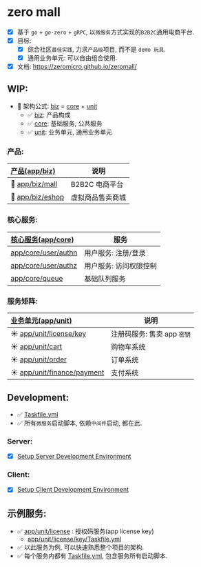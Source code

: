 # zero mall

- [x] 基于 `go` + `go-zero` + `gRPC`, 以`微服务`方式实现的`B2B2C`通用电商平台.
- [x] 目标:
    - [x] 综合社区`最佳实践`, 力求`产品级`项目, 而不是 `demo 玩具`.
    - [x] 通用业务单元: 可以自由组合使用.
- [x] 文档: https://zeromicro.github.io/zeromall/

## WIP:

- 🚀 架构公式: [biz](app/biz) = [core](app/core) + [unit](app/unit)
    - ✅ [biz](app/biz): 产品构成
    - ✅ [core](app/core): 基础服务, 公共服务
    - ✅ [unit](app/unit): 业务单元, 通用业务单元

### 产品:

| [产品(app/biz) ](app/biz)           | 说明         |
|:----------------------------------|------------|
| 💖 [app/biz/mall](app/biz/mall)   | B2B2C 电商平台 |
| 💖 [app/biz/eshop](app/biz/eshop) | 虚拟商品售卖商城   |

### 核心服务:

| [核心服务(app/core)](app/core)                 | 服务           |
|:-------------------------------------------|--------------|
| [app/core/user/authn](app/core/user/authn) | 用户服务: 注册/登录  |
| [app/core/user/authz](app/core/user/authz) | 用户服务: 访问权限控制 |
| [app/core/queue](app/core/queue)           | 基础队列服务       |

### 服务矩阵:

| [业务单元(app/unit)](app/unit)                              | 说明                 |
|:--------------------------------------------------------|--------------------|
| ☀️ [app/unit/license/key](app/unit/license/key)         | 注册码服务: 售卖 app `密钥` |
| ☀️ [app/unit/cart](app/unit/cart)                       | 购物车系统              |
| ☀️ [app/unit/order](app/unit/order)                     | 订单系统               |
| ☀️ [app/unit/finance/payment](app/unit/finance/payment) | 支付系统               |

## Development:

- ✅ [Taskfile.yml](./Taskfile.yml)
- ✅ 所有`微服务`启动脚本, 依赖`中间件`启动, 都在此.

### Server:

- [x] [Setup Server Development Environment](./docs/dev/setup.server.md)

### Client:

- [x] [Setup Client Development Environment](./docs/dev/setup.client.md)

## 示例服务:

- ✅ [app/unit/license](app/unit/license) : 授权码服务(app license key)
    - [app/unit/license/key/Taskfile.yml](app/unit/license/key/Taskfile.yml)
- ✅ 以此服务为例, 可以快速熟悉整个项目的架构.
- ✅ 每个服务内都有 [Taskfile.yml](app/unit/license/key/Taskfile.yml), 包含服务所有启动脚本.







